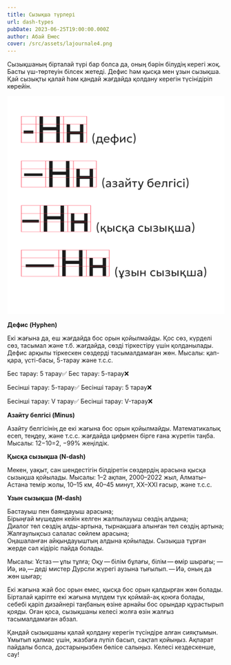 ```yaml
---
title: Сызықша түрлері
url: dash-types
pubDate: 2023-06-25T19:00:00.000Z
author: Абай Емес
cover: /src/assets/lajournale4.png
---
```

Сызықшаның бірталай түрі бар болса да, оның бәрін білудің керегі жоқ. Басты үш-төртеуін білсек жетеді. Дефис һәм қысқа мен ұзын сызықша. Қай сызықты қалай һәм қандай жағдайда қолдану керегін түсінідіріп көрейін.

![](/src/assets/szqca.png)

**Дефис (Hyphen)**

Екі жағына да, еш жағдайда бос орын қойылмайды. Қос сөз, күрделі сөз, тасымал және т.б. жағдайда, сөзді тіркестіру үшін қолданылады. Дефис арқылы тіркескен сөздерді тасымалдамаған жөн. Мысалы: қап-қара, үсті-басы, 5-тарау және т.с.с.

Бес тарау: 5 тарау✅
Бес тарау: 5-тарау❌

Бесінші тарау: 5-тарау✅
Бесінші тарау: 5 тарау❌

Бесінші тарау: V тарау✅
Бесінші тарау: V-тарау❌



**Азайту белгісі (Minus)**

Азайту белгісінің де екі жағына бос орын қойылмайды. Математикалық есеп, теңдеу, және т.с.с. жағдайда цифрмен бірге ғана жүретін таңба. Мысалы: 12−10=2, −99% жеңілдік.



**Қысқа сызықша (N-dash)**

Мекен, уақыт, сан шендестігін білдіретін сөздердің арасына қысқа сызықша қойылады. Мысалы: 1–2 ақпан, 2000–2022 жыл, Алматы–Астана темір жолы, 10–15 км, 40–45 минут, XX–XXI ғасыр, және т.с.с.



**Ұзын сызықша (M-dash)**

Бастауыш пен баяндауыш арасына;\
Бірыңғай мүшеден кейін келген жалпылауыш сөздің алдына;\
Диалог төл сөздің алды-артына, тырнақшаға алынған төл сөздің артына;\
Жалғаулықсыз салалас сөйлем арасына;\
Оңашаланған айқындауыштың алдына қойылады. Сызықша тұрған жерде сәл кідіріс пайда болады.

Мысалы: Ұстаз — ұлы тұлға; Оқу — білім бұлағы, білім — өмір шырағы; — Иә, иә,— деді мистер Дурсли жүрегі аузына тығылып. — Иә, оның да жөн шығар;

Екі жағына жай бос орын емес, қысқа бос орын қалдырған жөн болады. Бірталай қаріпте екі жағына мүлдем түк қоймай-ақ қоюға болады, себебі қаріп дизайнері таңбаның өзіне арнайы бос орындар құрастырып қояды. Оған қоса, сызықшаны келесі жолға өзін жалғыз тасымалдамаған абзал.



Қандай сызықшаны қалай қолдану керегін түсіндіре алған сияқтымын. Ұмытып қалмас үшін, жазбаға лүпіл басып, сақтап қойыңыз. Ақпарат пайдалы болса, достарыңызбен бөлісе салыңыз. Келесі кездескенше, сау!